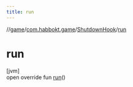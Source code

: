 ```yaml
---
title: run
---
```

//[game](../../../index.html)/[com.habbokt.game](../index.html)/[ShutdownHook](index.html)/[run](run.html)



# run



[jvm]\
open override fun [run](run.html)()




